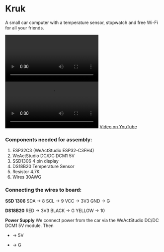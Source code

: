 # Kruk
A small car computer with a temperature sensor, stopwatch and free Wi-Fi for all your friends.


<video>src="https://github.com/SabasSolutions/Kruk/raw/refs/heads/main/video/kruk.mp4" controls style="max-width:100%;"></video>
![video](https://github.com/SabasSolutions/Kruk/raw/refs/heads/main/video/kruk.mp4)
[Video on YouTube](https://youtube.com/shorts/VVHMmDFvbYU)

### Components needed for assembly:
1. ESP32C3 (WeActStudio ESP32-C3FH4)
2. WeActStudio DC/DC DCM1 5V
3. SSD1306 4 pin display
4. DS18B20 Temperature Sensor
5. Resistor 4.7K
6. Wires 30AWG

### Connecting the wires to board:
**SSD 1306**
SDA -> 8
SCL -> 9
VCC -> 3V3
GND -> G

**DS18B20**
RED -> 3V3
BLACK -> G
YELLOW -> 10

**Power Supply**
We connect power from the car via the WeActStudio DC/DC DCM1 5V module.
Then
+ -> 5V
- -> G




